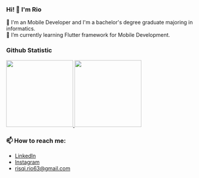 ### Hi! 👋 I'm Rio

💬 I'm an Mobile Developer and I'm a bachelor's degree graduate majoring in informatics.\
🌱 I’m currently learning Flutter framework for Mobile Development.

### Github Statistic
<p align="left">
<a href="https://github.com/riorisqi">
  <img height="180em" src="https://github-readme-stats-eight-theta.vercel.app/api?username=riorisqi&show_icons=true&theme=algolia&include_all_commits=true&count_private=true"/>
  <img height="180em" src="https://github-readme-stats-eight-theta.vercel.app/api/top-langs/?username=riorisqi&layout=compact&langs_count=8&theme=algolia"/>
</a>
</p>

### 📫 How to reach me:
- <a href="https://linkedin.com/in/rio-risqi-akbar-herlambang-61134b202/">LinkedIn</a>
- <a href="https://www.instagram.com/riorisqiia/">Instagram</a>
- risqi.rio63@gmail.com

<!--
**riorisqi/riorisqi** is a ✨ _special_ ✨ repository because its `README.md` (this file) appears on your GitHub profile.

Here are some ideas to get you started:

- 🔭 I’m currently working on ...
- 🌱 I’m currently learning ...
- 👯 I’m looking to collaborate on ...
- 🤔 I’m looking for help with ...
- 💬 Ask me about ...
- 📫 How to reach me: ...
- 😄 Pronouns: ...
- ⚡ Fun fact: ...
-->
